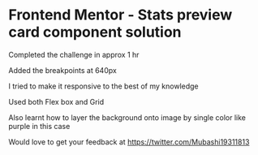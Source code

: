 # Frontend Mentor - Stats preview card component solution

Completed the challenge in approx 1 hr

Added the breakpoints at 640px

I tried to make it responsive to the best of my knowledge

Used both Flex box and Grid

Also learnt how to layer the background onto image by single color like purple in this case

Would love to get your feedback at https://twitter.com/Mubashi19311813
